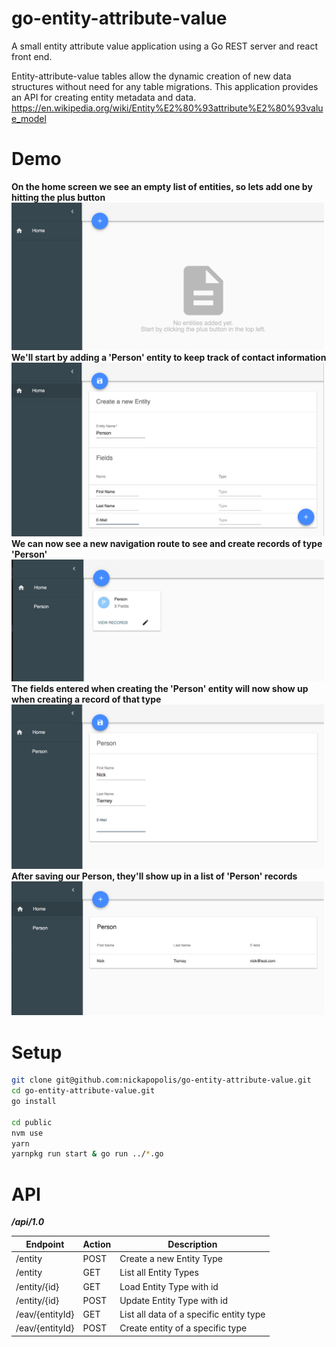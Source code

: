 # go-entity-attribute-value
A small entity attribute value application using a Go REST server and react front end.

Entity-attribute-value tables allow the dynamic creation of new data structures without need for any table migrations. This application provides an API for creating entity metadata and data.
https://en.wikipedia.org/wiki/Entity%E2%80%93attribute%E2%80%93value_model
# Demo
**On the home screen we see an empty list of entities, so lets add one by hitting the plus button**
<img src="img/Home.png" width="500"/>
**We'll start by adding a 'Person' entity to keep track of contact information**
<img src="img/New Entity.png" width="500"/>
**We can now see a new navigation route to see and create records of type 'Person'**
<img src="img/List Entity.png" width="500"/>
**The fields entered when creating the 'Person' entity will now show up when creating a record of that type**
<img src="img/New Entity Record.png" width="500"/>
**After saving our Person, they'll show up in a list of 'Person' records**
<img src="img/List Entity Record.png" width="500"/>

# Setup
```bash
git clone git@github.com:nickapopolis/go-entity-attribute-value.git
cd go-entity-attribute-value.git
go install

cd public
nvm use
yarn
yarnpkg run start & go run ../*.go
```

# API
***/api/1.0***

Endpoint | Action | Description
--- | --- | ---
/entity | POST | Create a new Entity Type
/entity | GET | List all Entity Types
/entity/{id} | GET | Load Entity Type with id
/entity/{id} | POST | Update Entity Type with id
/eav/{entityId} | GET | List all data of a specific entity type
/eav/{entityId} | POST | Create entity of a specific type